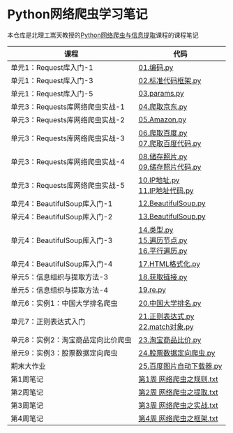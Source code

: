 # Python网络爬虫学习笔记

本仓库是北理工嵩天教授的[Python网络爬虫与信息提取](https://www.bilibili.com/video/av22669369?from=search&seid=16206061834481936895)课程的课程笔记

| 课程                               | 代码                                                         |
| ---------------------------------- | ------------------------------------------------------------ |
| 单元1：Request库入门-1             | [01.编码.py](https://github.com/czczup/Python-Web-Crawler/blob/master/01.%E7%BC%96%E7%A0%81.py) |
| 单元1：Request库入门-3             | [02.标准代码框架.py](https://github.com/czczup/Python-Web-Crawler/blob/master/02.%E6%A0%87%E5%87%86%E4%BB%A3%E7%A0%81%E6%A1%86%E6%9E%B6.py) |
| 单元1：Request库入门-5             | [03.params.py](https://github.com/czczup/Python-Web-Crawler/blob/master/03.params.py) |
| 单元3：Requests库网络爬虫实战-1    | [04.爬取京东.py](https://github.com/czczup/Python-Web-Crawler/blob/master/04.%E7%88%AC%E5%8F%96%E4%BA%AC%E4%B8%9C.py) |
| 单元3：Requests库网络爬虫实战-2    | [05.Amazon.py](https://github.com/czczup/Python-Web-Crawler/blob/master/05.Amazon.py) |
| 单元3：Requests库网络爬虫实战-3    | [06.爬取百度.py](https://github.com/czczup/Python-Web-Crawler/blob/master/06.%E7%88%AC%E5%8F%96%E7%99%BE%E5%BA%A6.py)<br />[07.爬取百度代码.py](https://github.com/czczup/Python-Web-Crawler/blob/master/07.%E7%88%AC%E5%8F%96%E7%99%BE%E5%BA%A6%E4%BB%A3%E7%A0%81.py) |
| 单元3：Requests库网络爬虫实战-4    | [08.储存照片.py](https://github.com/czczup/Python-Web-Crawler/blob/master/08.%E5%82%A8%E5%AD%98%E7%85%A7%E7%89%87.py)<br />[09.储存照片代码.py](https://github.com/czczup/Python-Web-Crawler/blob/master/09.%E5%82%A8%E5%AD%98%E7%85%A7%E7%89%87%E4%BB%A3%E7%A0%81.py) |
| 单元3：Requests库网络爬虫实战-5    | [10.IP地址.py](https://github.com/czczup/Python-Web-Crawler/blob/master/10.IP%E5%9C%B0%E5%9D%80.py)<br />[11.IP地址代码.py](https://github.com/czczup/Python-Web-Crawler/blob/master/11.IP%E5%9C%B0%E5%9D%80%E4%BB%A3%E7%A0%81.py) |
| 单元4：BeautifulSoup库入门-1       | [12.BeautifulSoup.py](https://github.com/czczup/Python-Web-Crawler/blob/master/12.BeautifulSoup.py) |
| 单元4：BeautifulSoup库入门-2       | [13.BeautifulSoup.py](https://github.com/czczup/Python-Web-Crawler/blob/master/13.BeautifulSoup.py) |
| 单元4：BeautifulSoup库入门-3       | [14.类型.py](https://github.com/czczup/Python-Web-Crawler/blob/master/14.%E7%B1%BB%E5%9E%8B.py)<br />[15.遍历节点.py](https://github.com/czczup/Python-Web-Crawler/blob/master/15.%E9%81%8D%E5%8E%86%E8%8A%82%E7%82%B9.py)<br />[16.平行遍历.py](https://github.com/czczup/Python-Web-Crawler/blob/master/16.%E5%B9%B3%E8%A1%8C%E9%81%8D%E5%8E%86.py) |
| 单元4：BeautifulSoup库入门-4       | [17.HTML格式化.py](https://github.com/czczup/Python-Web-Crawler/blob/master/17.HTML%E6%A0%BC%E5%BC%8F%E5%8C%96.py) |
| 单元5：信息组织与提取方法-3        | [18.获取链接.py](https://github.com/czczup/Python-Web-Crawler/blob/master/18.%E8%8E%B7%E5%8F%96%E9%93%BE%E6%8E%A5.py) |
| 单元5：信息组织与提取方法-4        | [19.re.py](https://github.com/czczup/Python-Web-Crawler/blob/master/19.re.py) |
| 单元6：实例1：中国大学排名爬虫     | [20.中国大学排名.py](https://github.com/czczup/Python-Web-Crawler/blob/master/20.%E4%B8%AD%E5%9B%BD%E5%A4%A7%E5%AD%A6%E6%8E%92%E5%90%8D.py) |
| 单元7：正则表达式入门              | [21.正则表达式.py](https://github.com/czczup/Python-Web-Crawler/blob/master/21.%E6%AD%A3%E5%88%99%E8%A1%A8%E8%BE%BE%E5%BC%8F.py)<br />[22.match对象.py](https://github.com/czczup/Python-Web-Crawler/blob/master/22.match%E5%AF%B9%E8%B1%A1.py) |
| 单元8：实例2：淘宝商品定向比价爬虫 | [23.淘宝商品比价.py](https://github.com/czczup/Python-Web-Crawler/blob/master/23.%E6%B7%98%E5%AE%9D%E5%95%86%E5%93%81%E6%AF%94%E4%BB%B7.py) |
| 单元9：实例3：股票数据定向爬虫     | [24.股票数据定向爬虫.py](https://github.com/czczup/Python-Web-Crawler/blob/master/24.%E8%82%A1%E7%A5%A8%E6%95%B0%E6%8D%AE%E5%AE%9A%E5%90%91%E7%88%AC%E8%99%AB.py) |
| 期末大作业                         | [25.百度图片自动下载器.py](https://github.com/czczup/Python-Web-Crawler/blob/master/25.%E7%99%BE%E5%BA%A6%E5%9B%BE%E7%89%87%E8%87%AA%E5%8A%A8%E4%B8%8B%E8%BD%BD%E5%99%A8.py) |
| 第1周笔记                          | [第1周 网络爬虫之规则.txt](https://github.com/czczup/Python-Web-Crawler/blob/master/%E7%AC%AC1%E5%91%A8%20%E7%BD%91%E7%BB%9C%E7%88%AC%E8%99%AB%E4%B9%8B%E8%A7%84%E5%88%99.txt) |
| 第2周笔记                          | [第2周 网络爬虫之提取.txt](https://github.com/czczup/Python-Web-Crawler/blob/master/%E7%AC%AC2%E5%91%A8%20%E7%BD%91%E7%BB%9C%E7%88%AC%E8%99%AB%E4%B9%8B%E6%8F%90%E5%8F%96.txt) |
| 第3周笔记                          | [第3周 网络爬虫之实战.txt](https://github.com/czczup/Python-Web-Crawler/blob/master/%E7%AC%AC3%E5%91%A8%20%E7%BD%91%E7%BB%9C%E7%88%AC%E8%99%AB%E4%B9%8B%E5%AE%9E%E6%88%98.txt) |
| 第4周笔记                          | [第4周 网络爬虫之框架.txt](https://github.com/czczup/Python-Web-Crawler/blob/master/%E7%AC%AC4%E5%91%A8%20%E7%BD%91%E7%BB%9C%E7%88%AC%E8%99%AB%E4%B9%8B%E6%A1%86%E6%9E%B6.txt) |

